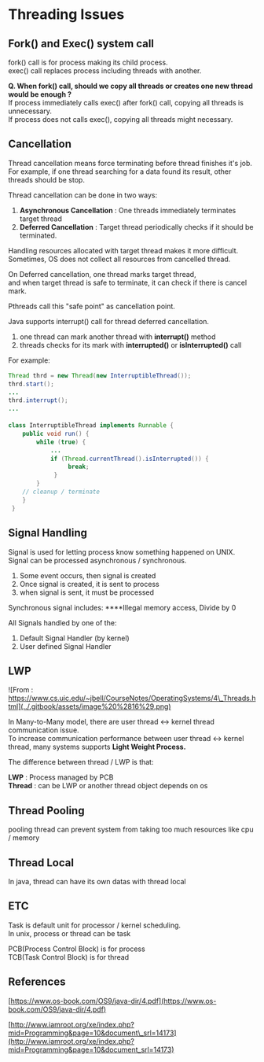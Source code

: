 # Threading Issues

## Fork\(\) and Exec\(\) system call

fork\(\) call is for process making its child process.  
exec\(\) call replaces process including threads with another.

**Q. When fork\(\) call, should we copy all threads or creates one new thread would be enough ?**  
If process immediately calls exec\(\) after fork\(\) call, copying all threads is unnecessary.  
If process does not calls exec\(\), copying all threads might necessary.

## Cancellation

Thread cancellation means force terminating before thread finishes it's job.   
For example, if one thread searching for a data found its result, other threads should be stop.

Thread cancellation can be done in two ways:

1. **Asynchronous Cancellation** :  One threads immediately terminates target thread
2. **Deferred Cancellation** : Target thread periodically checks if it should be terminated.

Handling resources allocated with target thread makes it more difficult. Sometimes, OS does not collect all resources from cancelled thread. 

On Deferred cancellation, one thread marks target thread,  
and when target thread is safe to terminate, it can check if there is cancel mark.

Pthreads call this "safe point" as cancellation point.

Java supports interrupt\(\) call for thread deferred cancellation.

1. one thread can mark another thread with **interrupt\(\)** method
2. threads checks for its mark with **interrupted\(\)** or **isInterrupted\(\)** call

For example:

```java
Thread thrd = new Thread(new InterruptibleThread());
thrd.start();
...
thrd.interrupt();
...

class InterruptibleThread implements Runnable {
    public void run() {
        while (true) {
            ...
            if (Thread.currentThread().isInterrupted()) {
                 break;
             }
        }
    // cleanup / terminate
    }
 }
```

## Signal Handling

Signal is used for letting process know something happened on UNIX. Signal can be processed asynchronous / synchronous.

1. Some event occurs, then signal is created
2. Once signal is created, it is sent to process
3. when signal is sent, it must be processed

Synchronous signal includes: ****Illegal memory access, Divide by 0

All Signals handled by one of the:

1. Default Signal Handler \(by kernel\)
2. User defined Signal Handler

## LWP

![From : https://www.cs.uic.edu/~jbell/CourseNotes/OperatingSystems/4\_Threads.html](../.gitbook/assets/image%20%2816%29.png)

In Many-to-Many model, there are user thread &lt;-&gt; kernel thread communication issue.  
To increase communication performance between user thread &lt;-&gt; kernel thread, many systems supports **Light Weight Process.**

The difference between thread / LWP is that:

**LWP** : Process managed by PCB  
**Thread** : can be LWP or another thread object depends on os

## Thread Pooling 

pooling thread can prevent system from taking too much resources like cpu / memory

## Thread Local

In java, thread can have its own datas with thread local

## ETC

Task is default unit for processor / kernel scheduling.  
In unix, process or thread can be task

PCB\(Process Control Block\) is for process  
TCB\(Task Control Block\) is for thread

## References

[https://www.os-book.com/OS9/java-dir/4.pdf](https://www.os-book.com/OS9/java-dir/4.pdf)

[http://www.iamroot.org/xe/index.php?mid=Programming&page=10&document\_srl=14173](http://www.iamroot.org/xe/index.php?mid=Programming&page=10&document_srl=14173)  


